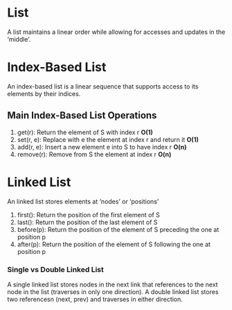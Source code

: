 # List

A list maintains a linear order while allowing for accesses and updates in the ‘middle’. 

# Index-Based List

An index-based list is a linear sequence that supports access to its elements by their indices. 

## Main Index-Based List Operations

1. get(r): Return the element of S with index r **O(1)**
2. set(r, e): Replace with e the element at index r and return it **O(1)**
3. add(r, e): Insert a new element e into S to have index r **O(n)**
4. remove(r): Remove from S the element at index r **O(n)**

# Linked List

An linked list stores elements at ‘nodes’ or ‘positions’ 

1. first(): Return the position of the first element of S
2. last(): Return the position of the last element of S
3. before(p): Return the position of the element of S preceding the one at position p
4. after(p): Return the position of the element of S following the one at position p


### Single vs Double Linked List

A single linked list stores nodes in the next link that references to the next node in the list (traverses in only one direction). A double linked list stores two referencesn (next, prev)
 and traverses in either direction. 

